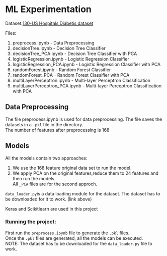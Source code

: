 # ML Experimentation

Dataset:[130-US Hospitals Diabetis dataset](https://archive.ics.uci.edu/ml/datasets/diabetes+130-us+hospitals+for+years+1999-2008)

Files:
1. preprocess.ipynb - Data Preprocessing
2. decisionTree.ipynb - Decision Tree Classifier 
3. decisionTree_PCA.ipynb - Decision Tree Classifier with PCA
4. logisticRegression.ipynb - Logistic Regression Classifier
5. logisticRegression_PCA.ipynb - Logistic Regression Classifier with PCA
6. randomForest.ipynb - Random Forest Classifier
7. randomForest_PCA - Random Forest Classifier with PCA
8. multiLayerPerceptron.ipynb - Multi-layer Perceptron Classification
9. multiLayerPerceptron_PCA.ipynb - Multi-layer Perceptron Classification with PCA

## Data Preprocessing

The file preprocess.ipynb is used for data preprocessing. The file saves the datasets in a `.pkl` file in the directory.<br>
The number of features after preprocessing is 168

## Models

All the models contain two approaches:
1. We use the 168 feature original data set to run the model.
2. We apply PCA on the original features,reduce them to 24 features and then run the models.<br>
All `_PCA` files are for the second approch.

`data_loader.py`is a data loading module for the dataset. The dataset has to be downloaded for it to work. (link above)

Keras and Scikitlearn are used in this project

### Running the project:
First run the `preprocess.ipynb` file to generate the `.pkl` files.<br>
Once the `.pkl` files are generated, all the models can be executed.<br>
NOTE: The dataset has to be downloaded for the `data_loader.py` file to work.

